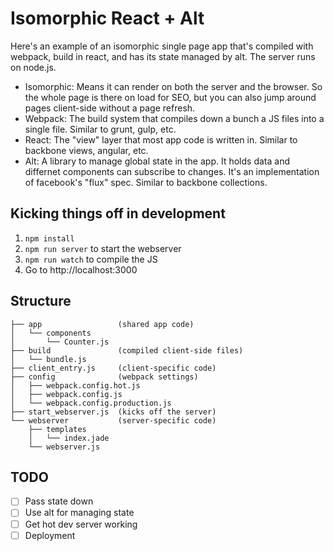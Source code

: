 # Isomorphic React + Alt

Here's an example of an isomorphic single page app that's compiled with webpack, build in react, and has its state managed by alt.  The server runs on node.js.

* Isomorphic: Means it can render on both the server and the browser.  So the whole page is there on load for SEO, but you can also jump around pages client-side without a page refresh.
* Webpack: The build system that compiles down a bunch a JS files into a single file.  Similar to grunt, gulp, etc.
* React: The "view" layer that most app code is written in.  Similar to backbone views, angular, etc.
* Alt: A library to manage global state in the app.  It holds data and differnet components can subscribe to changes.  It's an implementation of facebook's "flux" spec.  Similar to backbone collections.

## Kicking things off in development

1. `npm install`
1. `npm run server` to start the webserver
1. `npm run watch` to compile the JS
1. Go to http://localhost:3000


## Structure

```
├── app                 (shared app code)
│   └── components
│       └── Counter.js
├── build               (compiled client-side files)
│   └── bundle.js
├── client_entry.js     (client-specific code)
├── config              (webpack settings)
│   ├── webpack.config.hot.js
│   ├── webpack.config.js
│   └── webpack.config.production.js
├── start_webserver.js  (kicks off the server)
└── webserver           (server-specific code)
    ├── templates
    │   └── index.jade
    └── webserver.js
```

## TODO

- [ ] Pass state down
- [ ] Use alt for managing state
- [ ] Get hot dev server working
- [ ] Deployment

